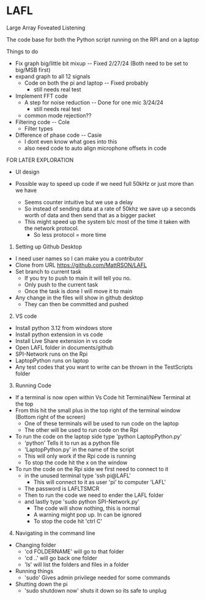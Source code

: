 # LAFL
Large Array Foveated Listening 

The code base for both the Python script running on the RPI and on a laptop


Things to do
- Fix graph big/little bit mixup
    -- Fixed 2/27/24 (Both need to be set to big/MSB first)
- expand graph to all 12 signals
    - Code on both the pi and laptop
    -- Fixed probably 
        - still needs real test
- Implement FFT code
    - A step for noise reduction
    -- Done for one mic 3/24/24
        - still needs real test
    - common mode rejection??
- Filtering code -- Cole
    - Filter types
- Difference of phase code -- Casie
    - I dont even know what goes into this
    - also need code to auto align microphone offsets in code


FOR LATER EXPLORATION
- UI design

- Possible way to speed up code if we need full 50kHz or just more than we have
    - Seems counter intuitive but we use a delay
    - So instead of sending data at a rate of 50khz we save up a seconds worth of data and then send that as a bigger packet
    - This might speed up the system b/c most of the time it taken with the network protocol. 
        - So less protocol = more time


1. Setting up Github Desktop
- I need user names so I can make you a contributor
- Clone from URL https://github.com/MattRSON/LAFL
- Set branch to current task
    - If you try to push to main it will tell you no.
    - Only push to the current task
    - Once the task is done I will move it to main
- Any change in the files will show in github desktop
    - They can then be committed and pushed

2. VS code
- Install python 3.12 from windows store
- Install python extension in vs code
- Install Live Share extension in vs code
- Open LAFL folder in documents/github
- SPI-Network runs on the Rpi
- LaptopPython runs on laptop
- Any test codes that you want to write can be thrown in the TestScripts folder

3. Running Code
- If a terminal is now open within Vs Code hit Terminal/New Terminal at the top
- From this hit the small plus in the top right of the terminal window (Bottom right of the screen)
    - One of these terminals will be used to run code on the laptop
    - The other will be used to run code on the Rpi
- To run the code on the laptop side type 'python LaptopPython.py'
    - 'python' Tells it to run as a python file 
    - 'LaptopPython.py' in the name of the script
    - This will only work if the Rpi code is running
    - To stop the code hit the x on the window
- To run the code on the Rpi side we first need to connect to it
    - in the unused terminal type 'ssh pi@LAFL'
        - This will connect to it as user 'pi' to computer 'LAFL'
    - The password is LAFLTSMCR
    - Then to run the code we need to ender the LAFL folder
    - and lastly type 'sudo python SPI-Network.py'
        - The code will show nothing, this is normal
        - A warning might pop up. In can be ignored
        - To stop the code hit 'ctrl C'

4. Navigating in the command line
- Changing folder
    - 'cd FOLDERNAME' will go to that folder
    - 'cd ..' will go back one folder
    - 'ls' will list the folders and files in a folder
- Running things
    - 'sudo' Gives admin privilege needed for some commands
- Shutting down the pi
    - 'sudo shutdown now' shuts it down so its safe to unplug